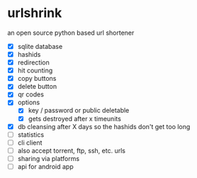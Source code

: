 # urlshrink
an open source python based url shortener
- [X] sqlite database
- [X] hashids 
- [X] redirection
- [X] hit counting
- [X] copy buttons
- [X] delete button
- [X] qr codes
- [X] options
  - [X] key / password or public deletable
  - [X] gets destroyed after x timeunits
- [X] db cleansing after X days so the hashids don't get too long
- [ ] statistics
- [ ] cli client
- [ ] also accept torrent, ftp, ssh, etc. urls
- [ ] sharing via platforms
- [ ] api for android app